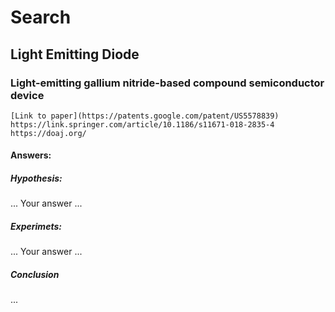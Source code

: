 # Search

## Light Emitting Diode

### Light-emitting gallium nitride-based compound semiconductor device

```
[Link to paper](https://patents.google.com/patent/US5578839)
https://link.springer.com/article/10.1186/s11671-018-2835-4
https://doaj.org/
```

#### Answers:

##### Hypothesis:

... Your answer ...

##### Experimets:

... Your answer ...

##### Conclusion

... 